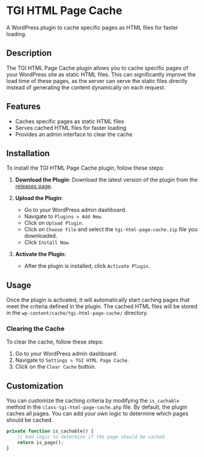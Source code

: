 # TGI HTML Page Cache

A WordPress plugin to cache specific pages as HTML files for faster loading.

## Description

The TGI HTML Page Cache plugin allows you to cache specific pages of your WordPress site as static HTML files. This can significantly improve the load time of these pages, as the server can serve the static files directly instead of generating the content dynamically on each request.

## Features

- Caches specific pages as static HTML files
- Serves cached HTML files for faster loading
- Provides an admin interface to clear the cache

## Installation

To install the TGI HTML Page Cache plugin, follow these steps:

1. **Download the Plugin**: Download the latest version of the plugin from the [releases page](https://github.com/yourusername/tgi-html-page-cache/releases).

2. **Upload the Plugin**:
   - Go to your WordPress admin dashboard.
   - Navigate to `Plugins > Add New`.
   - Click on `Upload Plugin`.
   - Click on `Choose File` and select the `tgi-html-page-cache.zip` file you downloaded.
   - Click `Install Now`.

3. **Activate the Plugin**:
   - After the plugin is installed, click `Activate Plugin`.

## Usage

Once the plugin is activated, it will automatically start caching pages that meet the criteria defined in the plugin. The cached HTML files will be stored in the `wp-content/cache/tgi-html-page-cache/` directory.

### Clearing the Cache

To clear the cache, follow these steps:

1. Go to your WordPress admin dashboard.
2. Navigate to `Settings > TGI HTML Page Cache`.
3. Click on the `Clear Cache` button.

## Customization

You can customize the caching criteria by modifying the `is_cachable` method in the `class-tgi-html-page-cache.php` file. By default, the plugin caches all pages. You can add your own logic to determine which pages should be cached.

```php
private function is_cachable() {
    // Add logic to determine if the page should be cached
    return is_page();
}

